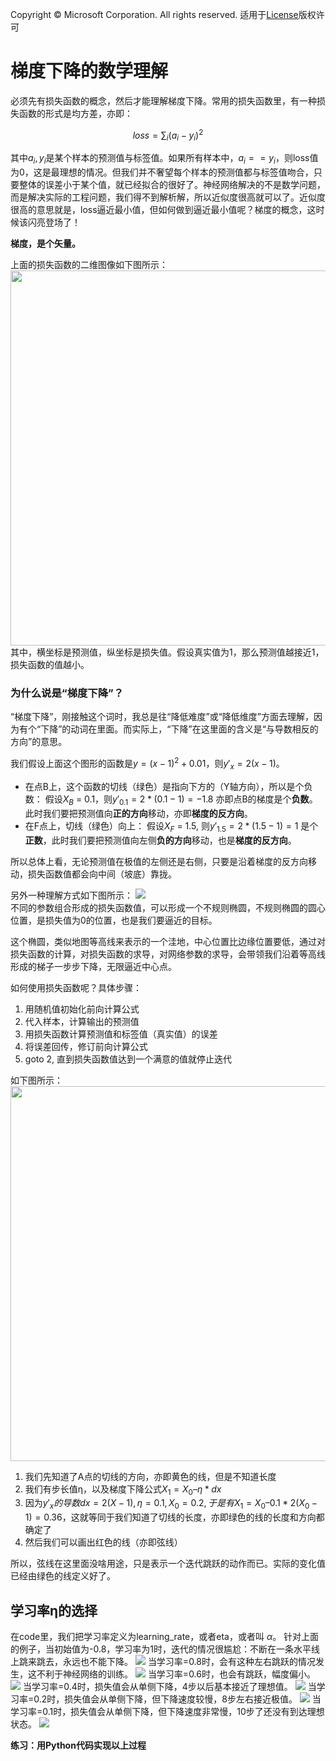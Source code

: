 Copyright © Microsoft Corporation. All rights reserved.
  适用于[License](https://github.com/Microsoft/ai-edu/blob/master/LICENSE.md)版权许可

# 梯度下降的数学理解

必须先有损失函数的概念，然后才能理解梯度下降。常用的损失函数里，有一种损失函数的形式是均方差，亦即：

$$loss = \sum_{i}(a_i - y_i) ^ 2$$

其中$a_i,y_i$是某个样本的预测值与标签值。如果所有样本中，$a_i == y_i$，则loss值为0，这是最理想的情况。但我们并不奢望每个样本的预测值都与标签值吻合，只要整体的误差小于某个值，就已经拟合的很好了。神经网络解决的不是数学问题，而是解决实际的工程问题，我们得不到解析解，所以近似度很高就可以了。近似度很高的意思就是，loss逼近最小值，但如何做到逼近最小值呢？梯度的概念，这时候该闪亮登场了！

**梯度，是个矢量。**

上面的损失函数的二维图像如下图所示：
<img src=".\Images\2\grad1.png" width="600"> 
其中，横坐标是预测值，纵坐标是损失值。假设真实值为1，那么预测值越接近1，损失函数的值越小。

### 为什么说是“梯度下降”？

“梯度下降”，刚接触这个词时，我总是往“降低难度”或“降低维度”方面去理解，因为有个“下降”的动词在里面。而实际上，“下降”在这里面的含义是“与导数相反的方向”的意思。

我们假设上面这个图形的函数是$y = (x-1)^2+0.01$，则$y'_x = 2(x-1)$。

- 在点B上，这个函数的切线（绿色）是指向下方的（Y轴方向），所以是个负数：
假设$X_B$ = 0.1，则$y'_{0.1} = 2*(0.1-1) = -1.8$
亦即点B的梯度是个**负数**。此时我们要把预测值向**正的方向**移动，亦即**梯度的反方向**。
- 在F点上，切线（绿色）向上：
假设$X_F$ = 1.5, 则$y'_{1.5} = 2*(1.5-1) = 1$
是个**正数**，此时我们要把预测值向左侧**负的方向**移动，也是**梯度的反方向**。

所以总体上看，无论预测值在极值的左侧还是右侧，只要是沿着梯度的反方向移动，损失函数值都会向中间（坡底）靠拢。

另外一种理解方式如下图所示：
<img src=".\Images\2\gd.png">  
不同的参数组合形成的损失函数值，可以形成一个不规则椭圆，不规则椭圆的圆心位置，是损失值为0的位置，也是我们要逼近的目标。

这个椭圆，类似地图等高线来表示的一个洼地，中心位置比边缘位置要低，通过对损失函数的计算，对损失函数的求导，对网络参数的求导，会带领我们沿着等高线形成的梯子一步步下降，无限逼近中心点。


如何使用损失函数呢？具体步骤：
1. 用随机值初始化前向计算公式
2. 代入样本，计算输出的预测值
3. 用损失函数计算预测值和标签值（真实值）的误差
4. 将误差回传，修订前向计算公式
5. goto 2, 直到损失函数值达到一个满意的值就停止迭代

如下图所示：
<img src=".\Images\2\grad2.png" width="600">  

1. 我们先知道了A点的切线的方向，亦即黄色的线，但是不知道长度
2. 我们有步长值η，以及梯度下降公式$X_1 = X_0 – η * dx$
3. 因为$y'_x的导数dx = 2(X-1), η = 0.1, X_0 = 0.2, 于是有X_1 = X_0–0.1*2(X_0-1) = 0.36$，这就等同于我们知道了切线的长度，亦即绿色的线的长度和方向都确定了
4. 然后我们可以画出红色的线（亦即弦线）

所以，弦线在这里面没啥用途，只是表示一个迭代跳跃的动作而已。实际的变化值已经由绿色的线定义好了。

## 学习率η的选择

在code里，我们把学习率定义为learning_rate，或者eta，或者叫 $\alpha$。
针对上面的例子，当初始值为-0.8，学习率为1时，迭代的情况很尴尬：不断在一条水平线上跳来跳去，永远也不能下降。
<img src=".\Images\2\gd100.png"> 
当学习率=0.8时，会有这种左右跳跃的情况发生，这不利于神经网络的训练。
<img src=".\Images\2\gd080.png"> 
当学习率=0.6时，也会有跳跃，幅度偏小。
<img src=".\Images\2\gd060.png"> 
当学习率=0.4时，损失值会从单侧下降，4步以后基本接近了理想值。
<img src=".\Images\2\gd040.png"> 
当学习率=0.2时，损失值会从单侧下降，但下降速度较慢，8步左右接近极值。
<img src=".\Images\2\gd020.png"> 
当学习率=0.1时，损失值会从单侧下降，但下降速度非常慢，10步了还没有到达理想状态。
<img src=".\Images\2\gd010.png"> 

**练习：用Python代码实现以上过程**


